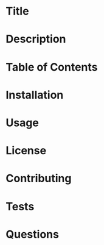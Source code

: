# Title

# Description

# Table of Contents

# Installation

# Usage

# License

# Contributing

# Tests

# Questions